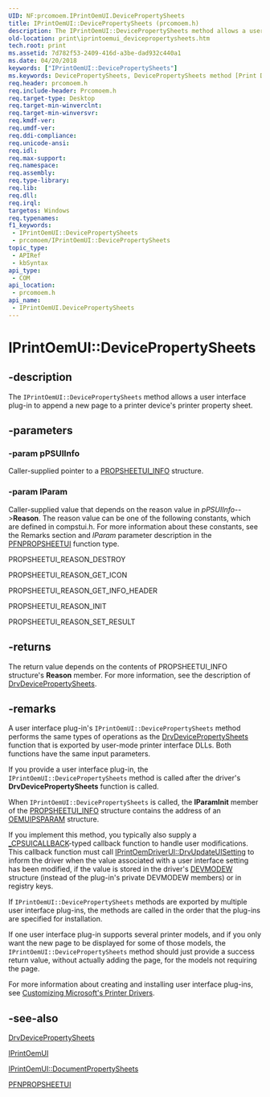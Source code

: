 ```yaml
---
UID: NF:prcomoem.IPrintOemUI.DevicePropertySheets
title: IPrintOemUI::DevicePropertySheets (prcomoem.h)
description: The IPrintOemUI::DevicePropertySheets method allows a user interface plug-in to append a new page to a printer device's printer property sheet.
old-location: print\iprintoemui_devicepropertysheets.htm
tech.root: print
ms.assetid: 7d782f53-2409-416d-a3be-dad932c440a1
ms.date: 04/20/2018
keywords: ["IPrintOemUI::DevicePropertySheets"]
ms.keywords: DevicePropertySheets, DevicePropertySheets method [Print Devices], DevicePropertySheets method [Print Devices],IPrintOemUI interface, IPrintOemUI interface [Print Devices],DevicePropertySheets method, IPrintOemUI.DevicePropertySheets, IPrintOemUI::DevicePropertySheets, prcomoem/IPrintOemUI::DevicePropertySheets, print.iprintoemui_devicepropertysheets, print_unidrv-pscript_ui_3e31410b-e0b6-490f-aea1-62f3d99ba96d.xml
req.header: prcomoem.h
req.include-header: Prcomoem.h
req.target-type: Desktop
req.target-min-winverclnt: 
req.target-min-winversvr: 
req.kmdf-ver: 
req.umdf-ver: 
req.ddi-compliance: 
req.unicode-ansi: 
req.idl: 
req.max-support: 
req.namespace: 
req.assembly: 
req.type-library: 
req.lib: 
req.dll: 
req.irql: 
targetos: Windows
req.typenames: 
f1_keywords:
 - IPrintOemUI::DevicePropertySheets
 - prcomoem/IPrintOemUI::DevicePropertySheets
topic_type:
 - APIRef
 - kbSyntax
api_type:
 - COM
api_location:
 - prcomoem.h
api_name:
 - IPrintOemUI.DevicePropertySheets
---
```


# IPrintOemUI::DevicePropertySheets


## -description

The <code>IPrintOemUI::DevicePropertySheets</code> method allows a user interface plug-in to append a new page to a printer device's printer property sheet.

## -parameters

### -param pPSUIInfo

Caller-supplied pointer to a <a href="/windows-hardware/drivers/ddi/compstui/ns-compstui-_propsheetui_info">PROPSHEETUI_INFO</a> structure.

### -param lParam

Caller-supplied value that depends on the reason value in <i>pPSUIInfo</i>--><b>Reason</b>. The reason value can be one of the following constants, which are defined in compstui.h. For more information about these constants, see the Remarks section and <i>lParam</i> parameter description in the <a href="/windows-hardware/drivers/ddi/compstui/nc-compstui-pfnpropsheetui">PFNPROPSHEETUI</a> function type.

PROPSHEETUI_REASON_DESTROY

PROPSHEETUI_REASON_GET_ICON

PROPSHEETUI_REASON_GET_INFO_HEADER

PROPSHEETUI_REASON_INIT

PROPSHEETUI_REASON_SET_RESULT

## -returns

The return value depends on the contents of PROPSHEETUI_INFO structure's <b>Reason</b> member. For more information, see the description of <a href="/windows-hardware/drivers/ddi/winddiui/nf-winddiui-drvdevicepropertysheets">DrvDevicePropertySheets</a>.

## -remarks

A user interface plug-in's <code>IPrintOemUI::DevicePropertySheets</code> method performs the same types of operations as the <a href="/windows-hardware/drivers/ddi/winddiui/nf-winddiui-drvdevicepropertysheets">DrvDevicePropertySheets</a> function that is exported by user-mode printer interface DLLs. Both functions have the same input parameters.

If you provide a user interface plug-in, the <code>IPrintOemUI::DevicePropertySheets</code> method is called after the driver's <b>DrvDevicePropertySheets</b> function is called.

When <code>IPrintOemUI::DevicePropertySheets</code> is called, the <b>lParamInit</b> member of the <a href="/windows-hardware/drivers/ddi/compstui/ns-compstui-_propsheetui_info">PROPSHEETUI_INFO</a> structure contains the address of an <a href="/windows-hardware/drivers/ddi/printoem/ns-printoem-_oemuipsparam">OEMUIPSPARAM</a> structure.

If you implement this method, you typically also supply a <a href="/windows-hardware/drivers/ddi/compstui/nc-compstui-_cpsuicallback">_CPSUICALLBACK</a>-typed callback function to handle user modifications. This callback function must call <a href="/windows-hardware/drivers/ddi/prcomoem/nf-prcomoem-iprintoemdriverui-drvupdateuisetting">IPrintOemDriverUI::DrvUpdateUISetting</a> to inform the driver when the value associated with a user interface setting has been modified, if the value is stored in the driver's <a href="/windows/win32/api/wingdi/ns-wingdi-devmodew">DEVMODEW</a> structure (instead of the plug-in's private DEVMODEW members) or in registry keys.

If <code>IPrintOemUI::DevicePropertySheets</code> methods are exported by multiple user interface plug-ins, the methods are called in the order that the plug-ins are specified for installation.

If one user interface plug-in supports several printer models, and if you only want the new page to be displayed for some of those models, the <code>IPrintOemUI::DevicePropertySheets</code> method should just provide a success return value, without actually adding the page, for the models not requiring the page.

For more information about creating and installing user interface plug-ins, see <a href="/windows-hardware/drivers/print/customizing-microsoft-s-printer-drivers">Customizing Microsoft's Printer Drivers</a>.

## -see-also

<a href="/windows-hardware/drivers/ddi/winddiui/nf-winddiui-drvdevicepropertysheets">DrvDevicePropertySheets</a>



<a href="/windows-hardware/drivers/ddi/prcomoem/nn-prcomoem-iprintoemui">IPrintOemUI</a>



<a href="/windows-hardware/drivers/ddi/prcomoem/nf-prcomoem-iprintoemui-documentpropertysheets">IPrintOemUI::DocumentPropertySheets</a>



<a href="/windows-hardware/drivers/ddi/compstui/nc-compstui-pfnpropsheetui">PFNPROPSHEETUI</a>